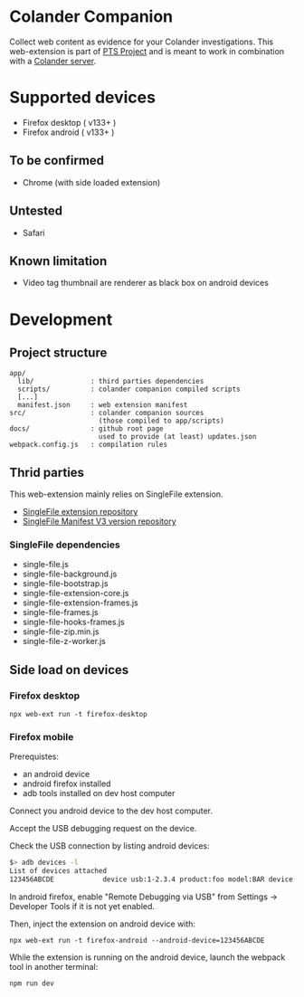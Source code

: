 # Colander Companion

Collect web content as evidence for your Colander investigations.
This web-extension is part of [PTS Project](https://github.com/PiRogueToolSuite)
and is meant to work in combination with a [Colander server](https://github.com/PiRogueToolSuite/colander).

# Supported devices

  - Firefox desktop ( v133+ )
  - Firefox android ( v133+ )
  
## To be confirmed
  - Chrome (with side loaded extension)

## Untested
  - Safari

## Known limitation
  - Video tag thumbnail are renderer as black box on android devices

# Development

## Project structure

```
app/
  lib/              : third parties dependencies
  scripts/          : colander companion compiled scripts
  [...]
  manifest.json     : web extension manifest
src/                : colander companion sources
                      (those compiled to app/scripts)
docs/               : github root page
                      used to provide (at least) updates.json
webpack.config.js   : compilation rules
```

## Thrid parties

This web-extension mainly relies on SingleFile extension.

  * [SingleFile extension repository](https://github.com/gildas-lormeau/SingleFile)
  * [SingleFile Manifest V3 version repository](https://github.com/gildas-lormeau/SingleFile-MV3)

### SingleFile dependencies
  * single-file.js
  * single-file-background.js
  * single-file-bootstrap.js
  * single-file-extension-core.js
  * single-file-extension-frames.js
  * single-file-frames.js
  * single-file-hooks-frames.js
  * single-file-zip.min.js
  * single-file-z-worker.js
  
## Side load on devices

### Firefox desktop

```
npx web-ext run -t firefox-desktop
```

### Firefox mobile

Prerequistes:
  - an android device
  - android firefox installed
  - adb tools installed on dev host computer


Connect you android device to the dev host computer.

Accept the USB debugging request on the device.


Check the USB connection by listing android devices:
```bash
$> adb devices -l
List of devices attached
123456ABCDE            device usb:1-2.3.4 product:foo model:BAR device:foobar transport_id:1

```

In android firefox, enable "Remote Debugging via USB" from Settings -> Developer Tools if it is not yet enabled.


Then, inject the extension on android device with:
```
npx web-ext run -t firefox-android --android-device=123456ABCDE
```


While the extension is running on the android device, launch the webpack tool in another terminal:
```
npm run dev
```
